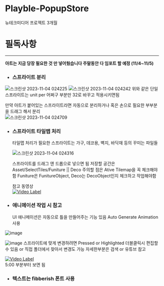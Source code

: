# Playble-PopupStore
뉴테크미디어 프로젝트 3개월


# 필독사항
---
**아트는 지금 당장 필요한 것 만 넣어뒀습니다 주말동안 다 임포트 할 예정 (11/4~11/5)**
- ### 스프라이트 분리<br/>
![스크린샷 2023-11-04 024225](https://github.com/SURI913/Playble-PopupStore/assets/101981952/60c78285-1e22-445f-9a31-69557c6cfa37)
![스크린샷 2023-11-04 024242](https://github.com/SURI913/Playble-PopupStore/assets/101981952/95b19df5-38ad-4ca2-8f00-cdbcc7f48a90)
위와 같은 단일 스프라이트는 unit per 어쩌구 부분만 32로 바꾸고 적용시키면됨

만약 아트가 붙어있는 스프라이트라면 자동으로 분리하거나 혹은 손으로 필요한 부부분을 드래그 해서 분리<br/>
![스크린샷 2023-11-04 024709](https://github.com/SURI913/Playble-PopupStore/assets/101981952/4ac66f15-ea96-4393-ba5b-4afd8aa15c84)


- ### 스프라이트 타일맵 처리
  타일맵 처리가 필요한 스프라이트는 가구, 데코용, 벽지, 바닥재 등의 꾸미는 파일들<br/>
  
  ![스크린샷 2023-11-04 024316](https://github.com/SURI913/Playble-PopupStore/assets/101981952/80b7cdb8-b961-437e-b9f7-5e99c813321c)<br/>
  
  스프라이트를 드래그 앤 드롭으로 넣으면 됨
  저장할 공간은 Asset/SelectTiles/Funiture || Deco
  주의할 점은 Ative Tilemap을 꼭 체크해야 함 Funiture은 FunitureObject, Deco는 DecoObject인지 체크하고 작업해야함

  참고 동영상<br/>
  [![Video Label](https://img.youtube.com/vi/ATOcrB28_dc/0.jpg)](https://youtu.be/ATOcrB28_dc?si=e22LCysVEQHqGlvb)
  
- ### 애니메이션 작업 시 참고
  UI 애니메이션은 자동으로 틀을 만들어주는 기능 있음 Auto Generate Animation 사용<br/>
  
![image](https://github.com/SURI913/Playble-PopupStore/assets/101981952/aefadb33-3177-40aa-aa56-44e06bcd43bb)<br/>

![image](https://github.com/SURI913/Playble-PopupStore/assets/101981952/dae51c64-6e78-4ea0-923d-979f1228f122)
스프라이트에 맞게 변경하려면 Pressed or Highlighted 더블클릭시 편집할 수 있음 or 직접 폴더에서 찾아서 변경도 가능 자세한부분은 검색 or 유튜브 참고

[![Video Label](https://img.youtube.com/vi/l0QwB7xafl4/0.jpg)](https://youtu.be/l0QwB7xafl4?si=Dlco0Wjx-7WfLIAo&t=300)
<br/>5:00 부분부터 보면 됨

- ### 텍스트는 fibberish 폰트 사용
